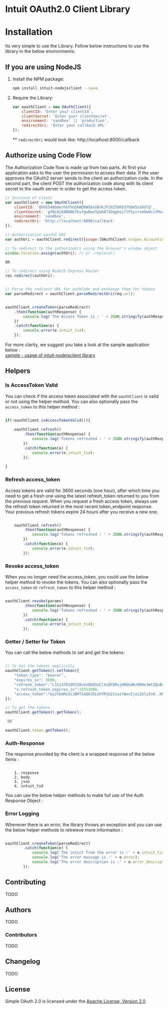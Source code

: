 # Intuit OAuth2.0 Client Library 


# Installation

Its very simple to use the Library. Follow below instructions to use the library in the below environments:

## If you are using NodeJS

1. Install the NPM package:

    ```sh
    npm install intuit-nodejsclient --save
    ```

2. Require the Library:

    ```js
    var oauthClient = new OAuthClient({
        clientId: 'Enter your clientId',
        clientSecret: 'Enter your clientSecret',
        environment: 'sandbox' || 'production',
        redirectUri: 'Enter your callback URL'
    });
    ```
    ** `redirectUri` would look like: http://localhost:8000/callback 



## Authorize using Code Flow 

The Authorization Code flow is made up from two parts. At first your application asks to
the user the permission to access their data. If the user approves the OAuth2 server sends
to the client an authorization code. In the second part, the client POST the authorization code
along with its client secret to the oauth server in order to get the access token.

```javascript
// Instance of client
var oauthClient = new OAuthClient({
    clientId: 'QhhG548GdwrhbfhU5kWD0WS8xGBYKJFI6259hD37hD45zdXdlQ',
    clientSecret: 'gfNLNj68BDNGfbsfgwDweTpG6873DqgheiflP1yvrvm9wOcifMureLe30L2teJurDydgoImGv1',
    environment: 'sandbox',
    redirectUri: 'http://localhost:8000/callback'
});

// Authorization oauth2 URI
var authUri = oauthClient.redirect({scope:[OAuthClient.scopes.Accounting,OAuthClient.scopes.OpenId,],state:'Optional State Paramter'});

// To redirect to the authorizeUri using the browser's window object
window.location.assign(authUri); // or .replace()

OR

// To redirect using NodeJS Express Router
res.redirect(authUri);


// Parse the redirect URL for authCode and exchange them for tokens
var parseRedirect = oauthClient.parseRedirectUri(req.url);


oauthClient.createToken(parseRedirect)
    .then(function(authResponse) {
        console.log('The Access Token is : ' + JSON.stringify(authResponse.json()));
    })
    .catch(function(e) {
        console.error(e.intuit_tid);
    });

```

For more clarity, we suggest you take a look at the sample application below :  
[sample - usage of intuit-nodejsclient library](https://github.intuit.com/abisalehalliprasan/oauth-jsclient/tree/master/sample)


## Helpers

### Is AccessToken Valid

You can check if the access token associated with the `oauthClient` is valid or not using the helper method. You can also optionally pass the `access_token` to this helper method :

```javascript

if(!oauthClient.isAccessTokenValid()){
    
    oauthClient.refresh()
        .then(function(authResponse) {
            console.log('Tokens refreshed : ' + JSON.stringify(authResponse.json()));
        })
        .catch(function(e) {
            console.error(e.intuit_tid);
        });
    
}

```
### Refresh access_token

Access tokens are valid for 3600 seconds (one hour), after which time you need to get a fresh one using the latest refresh_token returned to you from the previous request. When you request a fresh access token, always use the refresh token returned in the most recent token_endpoint response. Your previous refresh tokens expire 24 hours after you receive a new one. 

```javascript

    oauthClient.refresh()
        .then(function(authResponse) {
            console.log('Tokens refreshed : ' + JSON.stringify(authResponse.json()));
        })
        .catch(function(e) {
            console.error(e.intuit_tid);
        });
```

### Revoke access_token

When you no longer need the access_token, you could use the below helper method to revoke the tokens. You can also optionally pass the `access_token` or `refresh_token` to this helper method : 

```javascript

oauthClient.revoke(params)
        .then(function(authResponse) {
            console.log('Tokens refreshed : ' + JSON.stringify(authResponse.json()));
        })
        .catch(function(e) {
            console.error(e.intuit_tid);
        });

```

### Getter / Setter for Token 

You can call the below methods to set and get the tokens:

```javascript

// To Set the tokens explicitly 
oauthClient.getToken().setToken({
    "token_type": "bearer",
    "expires_in": 3600,
    "refresh_token":"L311478109728uVoOkDSUCl4s8FDRvjHR6kUKz0RHe3WtZQuBq",
    "x_refresh_token_expires_in":15552000,
    "access_token":"eyJlbmMiOiJBMTI4Q0JDLUhTMjU2IiwiYWxnIjoiZGlyIn0..KM1_Fezsm6BUSaqqfTedaA.dBUCZWiVmjH8CdpXeh_pmaM3kJlJkLEqJlfmavwGQDThcf94fbj9nBZkjEPLvBcQznJnEmltCIvsTGX0ue_w45h7yn1zBoOb-1QIYVE0E5TI9z4tMUgQNeUkD1w-X8ECVraeOEecKaqSW32Oae0yfKhDFbwQZnptbPzIDaqiduiM_qEFcbAzT-7-znVd09lE3BTpdMF9MYqWdI5wPqbP8okMI0l8aa-UVFDH9wtli80zhHb7GgI1eudqRQc0sS9zWWb"
});

// To get the tokens 
oauthClient.getToken().getToken();

`OR`

oauthClient.token.getToken();

```


### Auth-Response 

The response provided by the client is a wrapped response of the below items :

```text

    1. response 
    2. body 
    3. json 
    4. intuit_tid

```
You can use the below helper methods to make full use of the Auth Response Object :


### Error Logging

Whenever there is an error, the library throws an exception and you can use the below helper methods to retreieve more informaiton :

```javascript

oauthClient.createToken(parseRedirect)
        .catch(function(e) {
            console.log('The intuit from the error is :' + e.intuit_tid);
            console.log('The error message is :' + e.error);
            console.log('The error description is :' + e.error_description);
        });

```


## Contributing

TODO

## Authors

TODO

### Contributors

TODO


## Changelog

TODO

## License

Simple OAuth 2.0 is licensed under the [Apache License, Version 2.0](http://www.apache.org/licenses/LICENSE-2.0)





